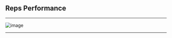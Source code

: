 ## Reps Performance
---
![image](https://github.com/user-attachments/assets/7f363e20-1c6a-4e53-bb1d-ecfd70e627d2)

---

